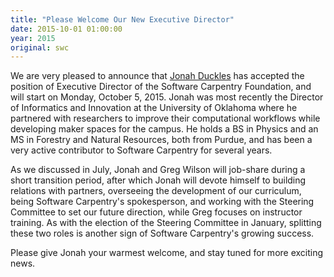 ```yaml
---
title: "Please Welcome Our New Executive Director"
date: 2015-10-01 01:00:00
year: 2015
original: swc
---
```

<p>
  We are very pleased to announce that <a href="{{site.baseurl}}/team/#duckles.jonah">Jonah Duckles</a>
  has accepted the position of Executive Director of the Software Carpentry
  Foundation, and will start on Monday, October 5, 2015.
  Jonah was most recently the Director of Informatics and Innovation
  at the University of Oklahoma where he partnered with researchers to improve
  their computational workflows while developing maker spaces for the campus.
  He holds a BS in Physics and an MS in Forestry and Natural Resources,
  both from Purdue, and has been a very active contributor to Software Carpentry
  for several years.
</p>
<p>
  As we discussed in July,
  Jonah and Greg Wilson will job-share during a short transition period,
  after which Jonah will devote himself to building relations with partners,
  overseeing the development of our curriculum,
  being Software Carpentry's spokesperson,
  and working with the Steering Committee to set our future direction,
  while Greg focuses on instructor training.
  As with the election of the Steering Committee in January,
  splitting these two roles is another sign of Software Carpentry's growing success.
</p>
<p>
  Please give Jonah your warmest welcome,
  and stay tuned for more exciting news.
</p>
